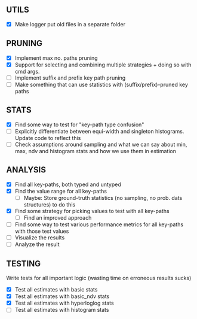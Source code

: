 
## UTILS
- [x] Make logger put old files in a separate folder

## PRUNING
- [x] Implement max no. paths pruning  
- [x] Support for selecting and combining multiple strategies + doing so with cmd args.
- [ ] Implement suffix and prefix key path pruning
- [ ] Make something that can use statistics with (suffix/prefix)-pruned key paths

## STATS
- [x] Find some way to test for "key-path type confusion"
- [ ] Explicitly differentiate between equi-width and singleton histograms. Update code to reflect this
- [ ] Check assumptions around sampling and what we can say about min, max, ndv and histogram stats and how we use them in estimation

## ANALYSIS
- [x] Find all key-paths, both typed and untyped
- [x] Find the value range for all key-paths
  - [ ] Maybe: Store ground-truth statistics (no sampling, no prob. dats structures) to do this
- [x] Find some strategy for picking values to test with all key-paths
  - [ ] Find an improved approach
- [ ] Find some way to test various performance metrics for all key-paths with those test values
- [ ] Visualize the results
- [ ] Analyze the result

## TESTING
Write tests for all important logic (wasting time on erroneous results sucks)
- [x] Test all estimates with basic stats
- [x] Test all estimates with basic_ndv stats
- [x] Test all estimates with hyperloglog stats
- [ ] Test all estimates with histogram stats